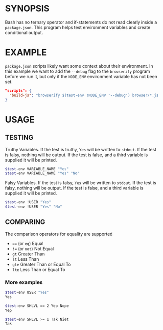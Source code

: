 # SYNOPSIS
Bash has no ternary operator and if-statements do not read clearly inside a 
`package.json`. This program helps test environment variables and create
conditional output.

# EXAMPLE
`package.json` scripts likely want some context about their environment. In 
this example we want to add the `--debug` flag to the `browserify` program
before we run it, but only if the `NODE_ENV` environment variable has not
been set.

```json
"scripts": {
  "build-js": "browserify $(test-env !NODE_ENV '--debug') browser/*.js > static/bundle.js"
}
```

# USAGE
## TESTING
Truthy Variables. If the test is truthy, `Yes` will be written to `stdout`. If 
the test is falsy, nothing will be output. If the test is false, and a third 
variable is supplied it will be printed.

```bash
$test-env VARIABLE_NAME "Yes"
$test-env VARIABLE_NAME "Yes" "No"
```

Falsy Variables. If the test is falsy, `Yes` will be written to `stdout`. If
the test is falsy, nothing will be output. If the test is false, and a third
variable is supplied it will be printed.

```bash
$test-env !USER "Yes"
$test-env !USER "Yes" "No"
```

## COMPARING
The comparison operators for equality are supported

 - `==` (or `eq`) Equal
 - `!=` (or `not`) Not Equal
 - `gt` Greater Than
 - `lt` Less Than
 - `gte` Greater Than or Equal To
 - `lte` Less Than or Equal To

### More examples
```bash
$test-env USER "Yes"
Yes
```

```bash
$test-env SHLVL == 2 Yep Nope
Yep
```

```bash
$test-env SHLVL >= 1 Tak Niet
Tak
```
